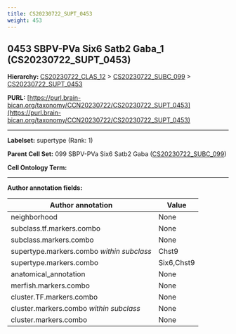 ```yaml
---
title: CS20230722_SUPT_0453
weight: 453
---
```

## 0453 SBPV-PVa Six6 Satb2 Gaba_1 (CS20230722_SUPT_0453)
<b>Hierarchy: </b>
[CS20230722_CLAS_12](../CS20230722_CLAS_12) >
[CS20230722_SUBC_099](../CS20230722_SUBC_099) >
[CS20230722_SUPT_0453](../CS20230722_SUPT_0453)

**PURL:** [https://purl.brain-bican.org/taxonomy/CCN20230722/CS20230722_SUPT_0453](https://purl.brain-bican.org/taxonomy/CCN20230722/CS20230722_SUPT_0453)

---


**Labelset:** supertype (Rank: 1)

**Parent Cell Set:** 099 SBPV-PVa Six6 Satb2 Gaba ([CS20230722_SUBC_099](../CS20230722_SUBC_099))



**Cell Ontology Term:** 

[MARKER GENES.]: #


---

[TRANSFERRED ANNOTATIONS.]: #


[AUTHOR ANNOTATION FIELDS.]: #


**Author annotation fields:**

| Author annotation | Value |
|-------------------|-------|
|neighborhood|None|
|subclass.tf.markers.combo|None|
|subclass.markers.combo|None|
|supertype.markers.combo _within subclass_|Chst9|
|supertype.markers.combo|Six6,Chst9|
|anatomical_annotation|None|
|merfish.markers.combo|None|
|cluster.TF.markers.combo|None|
|cluster.markers.combo _within subclass_|None|
|cluster.markers.combo|None|
